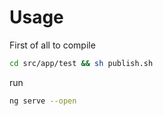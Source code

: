 # Usage

First of all to compile

```bash
cd src/app/test && sh publish.sh
```

run

```bash
ng serve --open
```
